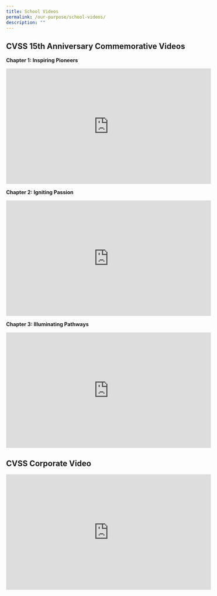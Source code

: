 ```yaml
---
title: School Videos
permalink: /our-purpose/school-videos/
description: ""
---
```

## CVSS 15th Anniversary Commemorative Videos
  
**Chapter 1: Inspiring Pioneers**

<iframe width="560" height="315" src="https://www.youtube.com/embed/QK4_XPaoLsY" title="YouTube video player" frameborder="0" allow="accelerometer; autoplay; clipboard-write; encrypted-media; gyroscope; picture-in-picture" allowfullscreen></iframe>

**Chapter 2: Igniting Passion**

<iframe width="560" height="315" src="https://www.youtube.com/embed/UDjSyLL4eNg" title="YouTube video player" frameborder="0" allow="accelerometer; autoplay; clipboard-write; encrypted-media; gyroscope; picture-in-picture" allowfullscreen></iframe>

**Chapter 3: Illuminating Pathways**
<iframe width="560" height="315" src="https://www.youtube.com/embed/GDgiNbGg_9o" title="YouTube video player" frameborder="0" allow="accelerometer; autoplay; clipboard-write; encrypted-media; gyroscope; picture-in-picture" allowfullscreen></iframe>

## CVSS Corporate Video
<iframe width="560" height="315" src="https://www.youtube.com/embed/ZBc759BMboA" title="YouTube video player" frameborder="0" allow="accelerometer; autoplay; clipboard-write; encrypted-media; gyroscope; picture-in-picture" allowfullscreen></iframe>